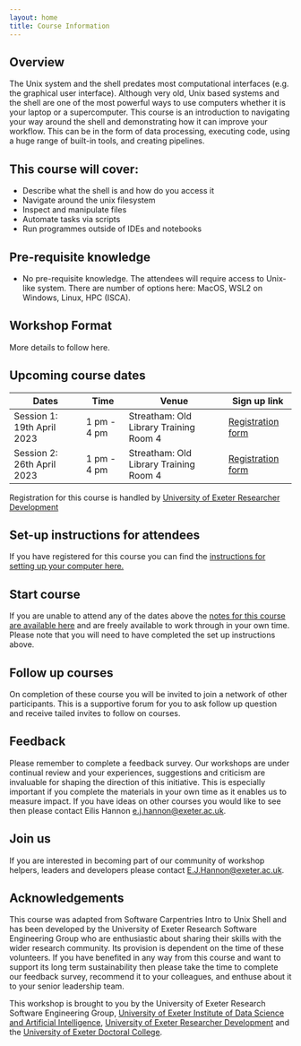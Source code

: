 ```yaml
---
layout: home
title: Course Information
---
```



## Overview
The Unix system and the shell predates most computational interfaces (e.g. the graphical user interface). Although very old, Unix based systems and the shell are one of the most powerful ways to use computers whether it is your laptop or a supercomputer. This course is an introduction to navigating your way around the shell and demonstrating how it can improve your workflow. This can be in the form of data processing, executing code, using a huge range of built-in tools, and creating pipelines.


## This course will cover:  
- Describe what the shell is and how do you access it
- Navigate around the unix filesystem
- Inspect and manipulate files
- Automate tasks via scripts
- Run programmes outside of IDEs and notebooks

## Pre-requisite knowledge
- No pre-requisite knowledge. The attendees will require access to Unix-like system. There are number of options here: MacOS, WSL2 on Windows, Linux, HPC (ISCA).

## Workshop Format
More details to follow here.

## Upcoming course dates

| Dates | Time  | Venue | Sign up link |
|--- |--- |--- | --- |
| Session 1: 19th April 2023 | 1 pm - 4 pm | Streatham: Old Library Training Room 4  | [Registration form]( https://forms.office.com/r/iYb6xV0g6h) |
| Session 2: 26th April 2023 | 1 pm - 4 pm | Streatham: Old Library Training Room 4  | [Registration form]( https://forms.office.com/r/iYb6xV0g6h) |

Registration for this course is handled by [University of Exeter Researcher Development](https://www.exeter.ac.uk/research/doctoralcollege/early-career-researchers/traininganddevelopment/rdprogramme/)

## Set-up instructions for attendees

If you have registered for this course you can find the [instructions for setting up your computer here.](https://uniexeterrse.github.io/intro-unix-shell/setup.html) 

## Start course

If you are unable to attend any of the dates above the [notes for this course are available here](https://uniexeterrse.github.io/intro-unix-shell/contents.html) and are freely available to work through in your own time. Please note that you will need to have completed the set up instructions above.

## Follow up courses

On completion of these course you will be invited to join a network of other participants. This is a supportive forum for you to ask follow up question and receive tailed invites to follow on courses.

## Feedback

Please remember to complete a feedback survey. Our workshops are under continual review and your experiences, suggestions and criticism are invaluable for shaping the direction of this initiative. This is especially important if you complete the materials in your own time as it enables us to measure impact. If you have ideas on other courses you would like to see then please contact Eilis Hannon e.j.hannon@exeter.ac.uk.

## Join us

If you are interested in becoming part of our community of workshop helpers, leaders and developers please contact E.J.Hannon@exeter.ac.uk.

## Acknowledgements

This course was adapted from Software Carpentries Intro to Unix Shell and has been developed by the University of Exeter Research Software Engineering Group who are enthusiastic about sharing their skills with the wider research community. Its provision is dependent on the time of these volunteers. If you have benefited in any way from this course and want to support its long term sustainability then please take the time to complete our feedback survey, recommend it to your colleagues, and enthuse about it to your senior leadership team. 

This workshop is brought to you by the University of Exeter Research Software Engineering Group, [University of Exeter Institute of Data Science and Artificial Intelligence](https://www.exeter.ac.uk/research/idsai/), [University of Exeter Researcher Development](https://www.exeter.ac.uk/research/doctoralcollege/early-career-researchers/traininganddevelopment/rdprogramme/) and the [University of Exeter Doctoral College](https://www.exeter.ac.uk/research/doctoralcollege/).
